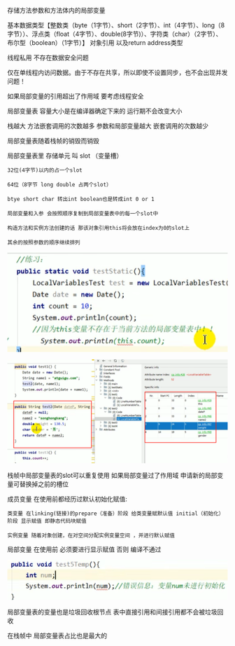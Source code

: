 存储方法参数和方法体内的局部变量

基本数据类型【整数类（byte（1字节）、short（2字节）、int（4字节）、long（8字节））、浮点类（float（4字节）、double(8字节)）、字符类（char）（2字节）、布尔型（boolean）（1字节）】 
对象引用 以及return address类型

线程私用 不存在数据安全问题

仅在单线程内访问数据。由于不存在共享，所以即使不设置同步，也不会出现并发问题！

如果局部变量的引用超出了作用域 要考虑线程安全

局部变量表 容量大小是在编译器确定下来的 运行期不会改变大小

栈越大 方法嵌套调用的次数越多 参数和局部变量越大 嵌套调用的次数越少

局部变量表随着栈帧的销毁而销毁


局部变量表里 存储单元 叫 slot （变量槽）

    32位(4字节)以内的占一个slot

    64位（8字节 long double 占两个slot）

    btye short char 转出int boolean也是转成int 0 or 1

    局部变量和入参 会按照顺序复制到局部变量表中的每一个slot中

    构造方法和实例方法创建的话 那该对象引用this将会放在index为0的slot上

    其余的按照参数的顺序继续排列

![img.png](img2/img.png)


![img_1.png](img2/img_1.png)

栈帧中局部变量表的slot可以重复使用 如果局部变量过了作用域 申请新的局部变量可替换掉之前的槽位

成员变量 在使用前都经历过默认初始化赋值:

    类变量 在linking(链接)的prepare（准备）阶段 给类变量赋默认值 initial（初始化）阶段 显示赋值 即静态代码块赋值

    实例变量 随着对象创建，在对空间分配实例变量空间 ，并进行默认赋值

局部变量 在使用前 必须要进行显示赋值 否则 编译不通过

![img_2.png](img2/img_2.png)

局部变量表的变量也是垃圾回收根节点 表中直接引用和间接引用都不会被垃圾回收

在栈帧中 局部变量表占比也是最大的